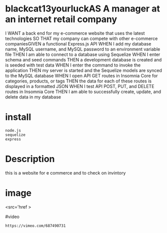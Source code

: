 # blackcat13yourluckAS A manager at an internet retail company
I WANT a back end for my e-commerce website that uses the latest technologies
SO THAT my company can compete with other e-commerce companiesGIVEN a functional Express.js API
WHEN I add my database name, MySQL username, and MySQL password to an environment variable file
THEN I am able to connect to a database using Sequelize
WHEN I enter schema and seed commands
THEN a development database is created and is seeded with test data
WHEN I enter the command to invoke the application
THEN my server is started and the Sequelize models are synced to the MySQL database
WHEN I open API GET routes in Insomnia Core for categories, products, or tags
THEN the data for each of these routes is displayed in a formatted JSON
WHEN I test API POST, PUT, and DELETE routes in Insomnia Core
THEN I am able to successfully create, update, and delete data in my database

# install
    node.js
    sequelize
    express
    
    
# Description
this is a website for e commerce and to check on invintory

# image
<src='href >

#video

    https://vimeo.com/687490731
